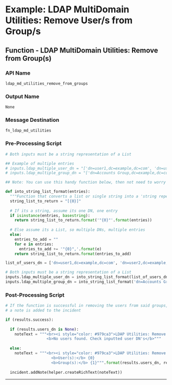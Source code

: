 <!--
    DO NOT MANUALLY EDIT THIS FILE
    THIS FILE IS AUTOMATICALLY GENERATED WITH resilient-circuits codegen
-->

# Example: LDAP MultiDomain Utilities: Remove User/s from Group/s

## Function - LDAP MultiDomain Utilities: Remove from Group(s)

### API Name
`ldap_md_utilities_remove_from_groups`

### Output Name
`None`

### Message Destination
`fn_ldap_md_utilities`

### Pre-Processing Script
```python
# Both inputs must be a string representation of a List

## Example of multiple entries
# inputs.ldap_multiple_user_dn = "['dn=user1,dc=example,dc=com', 'dn=user2,dc=example,dc=com']"
# inputs.ldap_multiple_group_dn = "['dn=Accounts Group,dc=example,dc=com', 'dn=IT Group,dc=example,dc=com']"

## Note: You can use this handy function below, then not need to worry about the inputs formatting

def into_string_list_format(entries):
  """Function that converts a list or single string into a 'string repersentation of a list'"""
  string_list_to_return = "[{0}]"
  
  # If its a string, assume its one DN, one entry
  if isinstance(entries, basestring):
    return string_list_to_return.format('"{0}"'.format(entries))
  
  # Else assume its a List, so multiple DNs, multiple entries
  else:
    entries_to_add = ""
    for e in entries:
      entries_to_add += '"{0}",'.format(e)
    return string_list_to_return.format(entries_to_add)

list_of_users_dn = ['dn=user1,dc=example,dc=com', 'dn=user2,dc=example,dc=com']

# Both inputs must be a string representation of a List
inputs.ldap_multiple_user_dn = into_string_list_format(list_of_users_dn)
inputs.ldap_multiple_group_dn = into_string_list_format('dn=Accounts Group,dc=example,dc=com')
```

### Post-Processing Script
```python
# If the function is successful in removing the users from said groups,
# a note is added to the incident

if (results.success):
  
  if (results.users_dn is None):
    noteText = """<br><i style="color: #979ca3">LDAP Utilities: Remove User from Group(s) <u>complete</u>:</i>
                  <b>No users found. Check inputted user DN's</b>"""
  
  else:
    noteText = """<br><i style="color: #979ca3">LDAP Utilities: Remove User from Group(s) <u>complete</u>:</i>
                    <b>User(s):</b> {0}
                    <b>Group(s):</b> {1}""".format(results.users_dn, results.groups_dn)
  
  incident.addNote(helper.createRichText(noteText))
```

---

